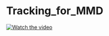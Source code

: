 # Tracking_for_MMD

[![Watch the video](https://raw.githubusercontent.com/username/repository/branch/path/to/thumbnail.jpg)](https://github.com/ibtihajahmadkhan/Tracking_for_MMD/blob/main/output.mp4)
